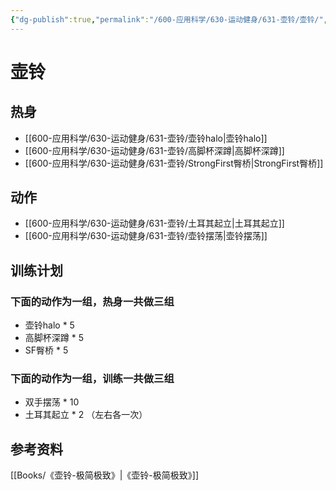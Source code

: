 ```yaml
---
{"dg-publish":true,"permalink":"/600-应用科学/630-运动健身/631-壶铃/壶铃/","tags":["壶铃"],"noteIcon":""}
---
```


# 壶铃
## 热身
- [[600-应用科学/630-运动健身/631-壶铃/壶铃halo\|壶铃halo]]
- [[600-应用科学/630-运动健身/631-壶铃/高脚杯深蹲\|高脚杯深蹲]]
- [[600-应用科学/630-运动健身/631-壶铃/StrongFirst臀桥\|StrongFirst臀桥]]

## 动作
- [[600-应用科学/630-运动健身/631-壶铃/土耳其起立\|土耳其起立]]
- [[600-应用科学/630-运动健身/631-壶铃/壶铃摆荡\|壶铃摆荡]]

## 训练计划

### 下面的动作为一组，热身一共做三组
- 壶铃halo * 5
- 高脚杯深蹲  * 5
- SF臀桥  * 5


### 下面的动作为一组，训练一共做三组
- 双手摆荡 * 10
- 土耳其起立 * 2 （左右各一次）

## 参考资料
[[Books/《壶铃-极简极致》\|《壶铃-极简极致》]]
